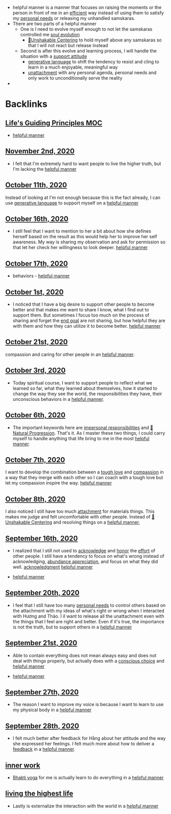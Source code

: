 - helpful manner is a manner that focuses on raising the moments or the person in front of me in an [efficient](<efficient.md>) way instead of using them to satisfy my [personal needs](<personal needs.md>) or releasing my unhandled samskaras.
- There are two parts of a helpful manner
    - One is I need to evolve myself enough to not let the samskaras controlled me [soul evolution](<soul evolution.md>)
        - [🌱Unshakable Centering](<🌱Unshakable Centering.md>) to hold myself above any samskaras so that I will not react but release instead
    - Second is after this evolve and learning process, I will handle the situation with a [support attitude](<support attitude.md>)
        - [generative language](<generative language.md>) to shift the tendency to resist and cling to learn in a much enjoyable, meaningful way
        - [unattachment](<unattachment.md>) with any personal agenda, personal needs and only work to unconditionally serve the reality
- 

# Backlinks
## [Life's Guiding Principles MOC](<Life's Guiding Principles MOC.md>)
- [helpful manner](<helpful manner.md>)

## [November 2nd, 2020](<November 2nd, 2020.md>)
- I felt that I'm extremely hard to want people to live the higher truth, but I'm lacking the [helpful manner](<helpful manner.md>)

## [October 11th, 2020](<October 11th, 2020.md>)
Instead of looking at I'm not enough because this is the fact already, I can use [generative language](<generative language.md>) to support myself on a [helpful manner](<helpful manner.md>)

## [October 16th, 2020](<October 16th, 2020.md>)
- I still feel that I want to mention to her a bit about how she defines herself based on the result as this would help her to improve her self awareness. My way is sharing my observation and ask for permission so that let her check her willingness to look deeper. [helpful manner](<helpful manner.md>)

## [October 17th, 2020](<October 17th, 2020.md>)
- behaviors - [helpful manner](<helpful manner.md>)

## [October 1st, 2020](<October 1st, 2020.md>)
- I noticed that I have a big desire to support other people to become better and that makes me want to share I know, what I find out to support them. But sometimes I focus too much on the process of sharing and forget the [end goal](<end goal.md>) are not sharing, but how helpful they are with them and how they can utilize it to become better. [helpful manner](<helpful manner.md>)

## [October 21st, 2020](<October 21st, 2020.md>)
compassion and caring for other people in an [helpful manner](<helpful manner.md>).

## [October 3rd, 2020](<October 3rd, 2020.md>)
- Today spiritual course, I want to support people to reflect what we learned so far, what they learned about themselves, how it started to change the way they see the world, the responsibilities they have, their unconscious behaviors in a [helpful manner](<helpful manner.md>).

## [October 6th, 2020](<October 6th, 2020.md>)
- The important keywords here are [impersonal responsibilities](<impersonal responsibilities.md>) and [🌱Natural Progression](<🌱Natural Progression.md>). That's it. As I master these two things, I could carry myself to handle anything that life bring to me in the most [helpful manner](<helpful manner.md>).

## [October 7th, 2020](<October 7th, 2020.md>)
I want to develop the combination between a [tough love](<tough love.md>) and [compassion](<compassion.md>) in a way that they merge with each other so I can coach with a tough love but let my compassion inspire the way. [helpful manner](<helpful manner.md>)

## [October 8th, 2020](<October 8th, 2020.md>)
I also noticed I still have too much [attachment](<attachment.md>) for materials things. This makes me judge and felt uncomfortable with other people. Instead of [🌱Unshakable Centering](<🌱Unshakable Centering.md>) and resolving things on a [helpful manner](<helpful manner.md>),

## [September 16th, 2020](<September 16th, 2020.md>)
- I realized that I still not used to [acknowledge](<acknowledge.md>) and [honor](<honor.md>) the [effort](<effort.md>) of other people. I still have a tendency to focus on what's wrong instead of acknowledging, [abundance appreciation](<abundance appreciation.md>), and focus on what they did well.  [acknowledgment](<acknowledgment.md>) [helpful manner](<helpful manner.md>)

- [helpful manner](<helpful manner.md>)

## [September 20th, 2020](<September 20th, 2020.md>)
- I feel that I still have too many [personal needs](<personal needs.md>) to control others based on the attachment with my ideas of what's right or wrong when I interacted with Hương and Thảo. I iI want to release all the unattachment even with the things that I feel are right and better. Even if it's true, the importance is not the truth, but to support others in a [helpful manner](<helpful manner.md>)

## [September 21st, 2020](<September 21st, 2020.md>)
- Able to contain everything does not mean always easy and does not deal with things properly, but actually does with a [conscious choice](<conscious choice.md>) and [helpful manner](<helpful manner.md>)

- [helpful manner](<helpful manner.md>)

## [September 27th, 2020](<September 27th, 2020.md>)
- The reason I want to improve my voice is because I want to learn to use my physical body in a [helpful manner](<helpful manner.md>)

## [September 28th, 2020](<September 28th, 2020.md>)
- I felt much better after feedback for Hằng about her attitude and the way she expressed her feelings. I felt much more about how to deliver a [feedback](<feedback.md>) in a [helpful manner](<helpful manner.md>).

## [inner work](<inner work.md>)
- [Bhakti yoga](<Bhakti yoga.md>) for me is actually learn to do everything in a [helpful manner](<helpful manner.md>)

## [living the highest life](<living the highest life.md>)
- Lastly is externalize the interaction with the world in a [helpful manner](<helpful manner.md>)

